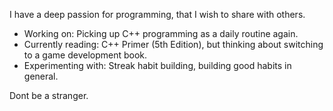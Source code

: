 I have a deep passion for programming, that I wish to share with others.

* Working on: Picking up C++ programming as a daily routine again.
* Currently reading: C++ Primer (5th Edition), but thinking about switching to a game development book.
* Experimenting with: Streak habit building, building good habits in general.

Dont be a stranger.
